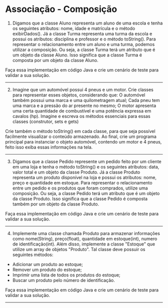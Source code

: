 # Associação - Composição

1) Digamos que a classe Aluno representa um aluno de uma escola e tenha os seguintes atributos: nome, idade e matrícula e o método exibirDados(). Já a classe Turma representa uma turma da escola e possui os atributos: disciplina e professor e o método toString(). Para representar o relacionamento entre um aluno e uma turma, podemos utilizar a composição. Ou seja, a classe Turma terá um atributo que é um objeto da classe Aluno. Isso significa que a classe Turma é composta por um objeto da classe Aluno.

 Faça essa implementação em código Java e crie um cenário de teste para validar a sua solução.

----

2) Imagine que um automóvel possui 4 pneus e um motor. Crie classes para representar esses objetos, considerando que: O automóvel também possui uma marca e uma quilometragem atual; Cada pneu tem uma marca e a pressão do ar presente no mesmo; O motor apresenta uma certa quantidade de combustível e uma potência expressa em cavalos (hp).
Imagine e escreva os métodos essenciais para essas classes (construtor, sets e gets)

  Crie também o método toString() em cada classe, para que seja possível facilmente visualizar o conteúdo armazenado. Ao final, crie um programa principal para instanciar o objeto automóvel, contendo um motor e 4 pneus, feito isso exiba essas informações na tela.

----

3) Digamos que a classe Pedido represente um pedido feito por um cliente em uma loja e tenha o método toString() e os seguintes atributos: data, valor total e um objeto da classe Produto. Já a classe Produto representa um produto disponível na loja e possui os atributos: nome, preço e quantidade em estoque.
  Para representar o relacionamento entre um pedido e os produtos que foram comprados, utilize uma composição. Ou seja, a classe Pedido terá um atributo que é um objeto da classe Produto. Isso significa que a classe Pedido é composta também por um objeto da classe Produto.

 Faça essa implementação em código Java e crie um cenário de teste para validar a sua solução.

----

4) Implemente uma classe chamada Produto para armazenar informações como nome(String), preço(float), quantidade em estoque(int), numero de identificação(int).
Além disso, implemente a classe "Estoque" que utilize um array de objetos "Produto". Tal classe deve possuir os seguintes métodos:
- Adicionar um produto ao estoque;
- Remover um produto do estoque;
- Imprimir uma lista de todos os produtos do estoque;
- Buscar um produto pelo número de identificação.

Faça essa implementação em código Java e crie um cenário de teste para validar a sua solução.

----
